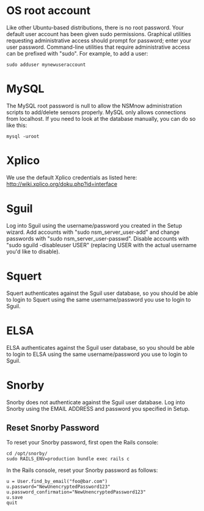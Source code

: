 # OS root account #

Like other Ubuntu-based distributions, there is no root password. Your default user account has been given sudo permissions. Graphical utilities requesting administrative access should prompt for password; enter your user password. Command-line utilities that require administrative access can be prefixed with "sudo". For example, to add a user:
```
sudo adduser mynewuseraccount
```

# MySQL #
The MySQL root password is null to allow the NSMnow administration scripts to add/delete sensors properly. MySQL only allows connections from localhost.  If you need to look at the database manually, you can do so like this:
```
mysql -uroot
```

# Xplico #
We use the default Xplico credentials as listed here:
http://wiki.xplico.org/doku.php?id=interface

# Sguil #
Log into Sguil using the username/password you created in the Setup wizard.  Add accounts with "sudo nsm\_server\_user-add" and change passwords with "sudo nsm\_server\_user-passwd".  Disable accounts with "sudo sguild -disableuser USER" (replacing USER with the actual username you'd like to disable).

# Squert #
Squert authenticates against the Sguil user database, so you should be able to login to Squert using the same username/password you use to login to Sguil.

# ELSA #
ELSA authenticates against the Sguil user database, so you should be able to login to ELSA using the same username/password you use to login to Sguil.

# Snorby #
Snorby does not authenticate against the Sguil user database.  Log into Snorby using the EMAIL ADDRESS and password you specified in Setup.

## Reset Snorby Password ##
To reset your Snorby password, first open the Rails console:
```
cd /opt/snorby/
sudo RAILS_ENV=production bundle exec rails c
```
In the Rails console, reset your Snorby password as follows:
```
u = User.find_by_email("foo@bar.com")
u.password="NewUnencryptedPassword123"
u.password_confirmation="NewUnencryptedPassword123"
u.save
quit
```